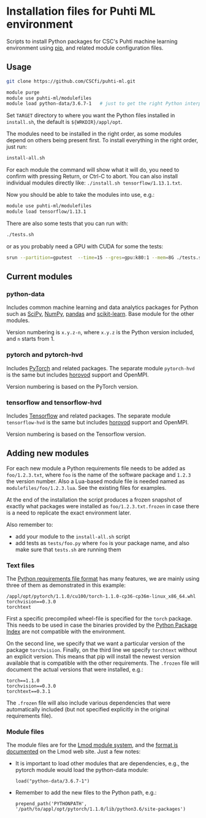 # Installation files for Puhti ML environment

Scripts to install Python packages for CSC's Puhti machine learning environment using [pip](https://pip.pypa.io/en/stable/), and related module configuration files.

## Usage

```sh
git clone https://github.com/CSCfi/puhti-ml.git

module purge
module use puhti-ml/modulefiles
module load python-data/3.6.7-1   # just to get the right Python interpreter
```

Set `TARGET` directory to where you want the Python files installed in `install.sh`, the default is `${WRKDIR}/appl/opt`.

The modules need to be installed in the right order, as some modules depend on others being present first.  To install everything in the right order, just run:

```sh
install-all.sh
```

For each module the command will show what it will do, you need to confirm with pressing Return, or Ctrl-C to abort.  You can also install individual modules directly like: `./install.sh tensorflow/1.13.1.txt`.

Now you should be able to take the modules into use, e.g.:

```sh
module use puhti-ml/modulefiles
module load tensorflow/1.13.1
```

There are also some tests that you can run with:

```sh
./tests.sh
```

or as you probably need a GPU with CUDA for some the tests:

```sh
srun --partition=gputest  --time=15 --gres=gpu:k80:1 --mem=8G ./tests.sh
```


## Current modules

### python-data

Includes common machine learning and data analytics packages for Python such as [SciPy](https://www.scipy.org/), [NumPy](http://www.numpy.org/), [pandas](https://pandas.pydata.org/) and [scikit-learn](https://scikit-learn.org/stable/). Base module for the other modules.

Version numbering is `x.y.z-n`, where `x.y.z` is the Python version included, and `n` starts from 1.

### pytorch and pytorch-hvd

Includes [PyTorch](https://pytorch.org/) and related packages.  The separate module `pytorch-hvd` is the same but includes [horovod](https://github.com/horovod/horovod) support and OpenMPI.

Version numbering is based on the PyTorch version.


### tensorflow and tensorflow-hvd

Includes [Tensorflow](https://www.tensorflow.org/) and related packages.  The separate module `tensorflow-hvd` is the same but includes [horovod](https://github.com/horovod/horovod) support and OpenMPI.

Version numbering is based on the Tensorflow version.


## Adding new modules

For each new module a Python requirements file needs to be added as `foo/1.2.3.txt`, where `foo` is the name of the software package and `1.2.3` the version number.  Also a Lua-based module file is needed named as `modulefiles/foo/1.2.3.lua`.  See the existing files for examples.

At the end of the installation the script produces a frozen snapshot of exactly what packages were installed as `foo/1.2.3.txt.frozen` in case there is a need to replicate the exact environment later.

Also remember to:

- add your module to the `install-all.sh` script
- add tests as `tests/foo.py` where `foo` is your package name, and also make sure that `tests.sh` are running them

### Text files

The [Python requirements file format](https://pip.pypa.io/en/stable/reference/pip_install/#requirements-file-format) has many features, we are mainly using three of them as demonstrated in this example:

```
/appl/opt/pytorch/1.1.0/cu100/torch-1.1.0-cp36-cp36m-linux_x86_64.whl
torchvision==0.3.0
torchtext
```

First a specific precompiled wheel-file is specified for the `torch` package.  This needs to be used in case the binaries provided by the [Python Package Index](https://pypi.org/) are not compatible with the environment.

On the second line, we specify that we want a particular version of the package `torchvision`.  Finally, on the third line we specify `torchtext` without an explicit version.  This means that pip will install the newest version available that is compatible with the other requirements.  The `.frozen` file will document the actual versions that were installed, e.g.:

```
torch==1.1.0
torchvision==0.3.0
torchtext==0.3.1
```

The `.frozen` file will also include various dependencies that were automatically included (but not specified explicitly in the original requirements file).

### Module files

The module files are for the [Lmod module system](https://lmod.readthedocs.io/en/latest/index.html), and the [format is documented](https://lmod.readthedocs.io/en/latest/015_writing_modules.html) on the Lmod web site.  Just a few notes:

- It is important to load other modules that are dependencies, e.g., the pytorch module would load the python-data module:

  ```
  load("python-data/3.6.7-1")
  ```

- Remember to add the new files to the Python path, e.g.:

  ```
  prepend_path('PYTHONPATH', '/path/to/appl/opt/pytorch/1.1.0/lib/python3.6/site-packages')
  ```
